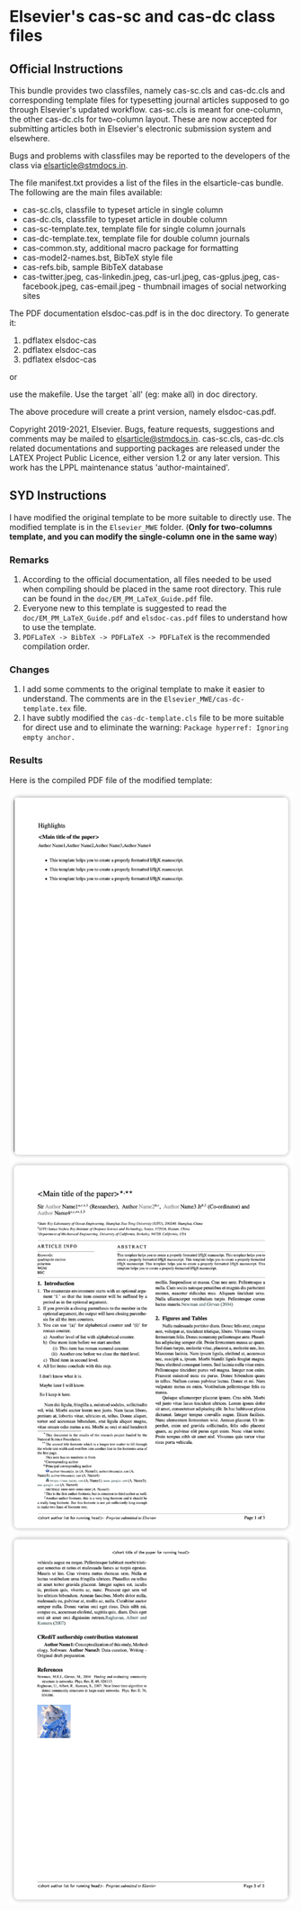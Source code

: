 # Elsevier's cas-sc and cas-dc class files

## Official Instructions

This bundle provides two classfiles, namely cas-sc.cls and cas-dc.cls and corresponding template files for typesetting journal articles supposed to go through Elsevier's updated workflow. cas-sc.cls is meant for one-column, the other cas-dc.cls for two-column layout. These are now accepted for submitting articles both in Elsevier's electronic submission system and elsewhere.

Bugs and problems with classfiles may be reported to the
developers of the class via <elsarticle@stmdocs.in>.

The file manifest.txt provides a list of the files in the elsarticle-cas bundle.  The following are the main files available:

- cas-sc.cls, classfile to typeset article in single column
- cas-dc.cls, classfile to typeset article in double column
- cas-sc-template.tex, template file for single column journals
- cas-dc-template.tex, template file for double column journals
- cas-common.sty, additional macro package for formatting
- cas-model2-names.bst, BibTeX style file
- cas-refs.bib, sample BibTeX database
- cas-twitter.jpeg, cas-linkedin.jpeg, cas-url.jpeg, cas-gplus.jpeg, 
  cas-facebook.jpeg, cas-email.jpeg - thumbnail images of social 
  networking sites

The PDF documentation elsdoc-cas.pdf is in the doc directory.  To generate it:

 1. pdflatex elsdoc-cas
 2. pdflatex elsdoc-cas
 3. pdflatex elsdoc-cas

or

use the makefile. Use the target `all' (eg: make all) in doc directory.

The above procedure will create a print version, namely elsdoc-cas.pdf.

Copyright 2019-2021, Elsevier. Bugs, feature requests, suggestions and comments may be mailed to <elsarticle@stmdocs.in>. cas-sc.cls, cas-dc.cls related documentations and supporting packages are released under the LATEX Project Public Licence, either version 1.2 or any later version. This work has the LPPL maintenance status 'author-maintained'.

## SYD Instructions

I have modified the original template to be more suitable to directly use. The modified template is in the `Elsevier_MWE` folder. (**Only for two-columns template, and you can modify the single-column one in the same way**)

### Remarks

1. According to the official documentation, all files needed to be used when compiling should be placed in the same root directory. This rule can be found in the `doc/EM_PM_LaTeX_Guide.pdf` file.
2. Everyone new to this template is suggested to read the `doc/EM_PM_LaTeX_Guide.pdf` and `elsdoc-cas.pdf` files to understand how to use the template.
3. `PDFLaTeX -> BibTeX -> PDFLaTeX -> PDFLaTeX` is the recommended compilation order.

### Changes

1. I add some comments to the original template to make it easier to understand. The comments are in the `Elsevier_MWE/cas-dc-template.tex` file.
2. I have subtly modified the `cas-dc-template.cls` file to be more suitable for direct use and to eliminate the warning: `Package hyperref: Ignoring empty anchor.`

### Results

Here is the compiled PDF file of the modified template: 

![output1](assets/output1.png)
![output2](assets/output2.png)
![output3](assets/output3.png)
